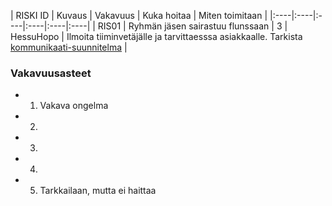 | RISKI ID |	Kuvaus | Vakavuus | Kuka hoitaa | Miten toimitaan |
|:----|:----|:----|:----|:----|:----|
| RIS01 | Ryhmän jäsen sairastuu flunssaan |  3 |  HessuHopo | Ilmoita tiiminvetäjälle ja tarvittaesssa asiakkaalle. Tarkista [kommunikaati-suunnitelma]() |





### Vakavuusasteet
* 1. Vakava ongelma
* 2. 
* 3.  
* 4. 
* 5. Tarkkailaan, mutta ei haittaa
